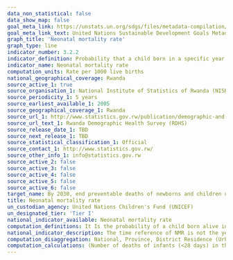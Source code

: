 ```yaml
---
data_non_statistical: false
data_show_map: false
goal_meta_link: https://unstats.un.org/sdgs/files/metadata-compilation/Metadata-Goal-3.pdf
goal_meta_link_text: United Nations Sustainable Development Goals Metadata (PDF 225 KB)
graph_title: 'Neonatal mortality rate'
graph_type: line
indicator_number: 3.2.2
indicator_definition: Probability that a child born in a specific year or period will die during the first 28 completed days of life if subject to age-specific mortality rates of that period, expressed per 1000 live births. Neonatal deaths (deaths among live births during the first 28 completed days of life) may be subdivided into early neonatal deaths, occurring during the first 7 days of life, and late neonatal deaths, occurring after the 7th day but before the 28th completed day of life.
indicator_name: Neonatal mortality rate
computation_units: Rate per 1000 live births
national_geographical_coverage: Rwanda
source_active_1: true
source_organisation_1: National Institute of Statistics of Rwanda (NISR)
source_periodicity_1: 5 years
source_earliest_available_1: 2005
source_geographical_coverage_1: Rwanda
source_url_1: http://www.statistics.gov.rw/publication/demographic-and-health-survey-20142015-final-report
source_url_text_1: Rwanda Demographic Health Survey (RDHS)
source_release_date_1: TBD
source_next_release_1: TBD
source_statistical_classification_1: Official
source_contact_1: http://www.statistics.gov.rw/
source_other_info_1: info@statistics.gov.rw
source_active_2: false
source_active_3: false
source_active_4: false
source_active_5: false
source_active_6: false
target_name: By 2030, end preventable deaths of newborns and children under 5 years of age, with all countries aiming to reduce neonatal mortality to at least as low as 12 per 1,000 live births and under-5 mortality to at least as low as 25 per 1,000 live births
title: Neonatal mortality rate
un_custodian_agency: United Nations Children's Fund (UNICEF)
un_designated_tier: 'Tier I'
national_indicator_available: Neonatal mortality rate 
computation_definitions: It Is the probability of a child born alive in a specified period will die during the first 28 completed days of life if subject to age-specific mortality rates of that period.
national_indicator_description: The time reference of NMR is not the year in which the survey is undertaken; rather it is the five years’ period preceding the survey date. Hence, if an exact time point is needed as a time reference, it must be taken as the mid of the five-year interval preceding the survey date. 
computation_disaggregation: National, Province, District Residence (Urban & Rural), Sex, Socio-economic characteristics of mothers (education, wealth quintiles)
computation_calculations: (Number of deaths of infants (<28 days) in the last 5 years before the survey / Total number of Live births in 5 years before the survey)* 1000
---
```

